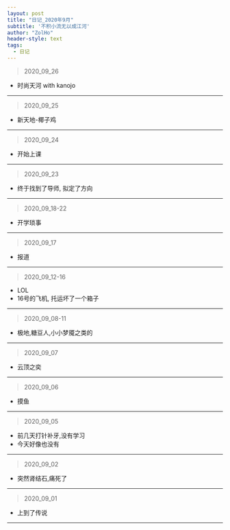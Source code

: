 ```yaml
---
layout: post
title: "日记_2020年9月"
subtitle: '不积小流无以成江河'
author: "ZolHo"
header-style: text
tags:
  - 日记
---
```


> 2020_09_26

- 时尚天河 with kanojo

---

> 2020_09_25

- 新天地-椰子鸡

---

> 2020_09_24

- 开始上课

---

> 2020_09_23

- 终于找到了导师, 拟定了方向

---

> 2020_09_18-22

- 开学琐事

---

> 2020_09_17

- 报道

---

> 2020_09_12-16

- LOL
- 16号的飞机, 托运坏了一个箱子

---

> 2020_09_08-11

- 极地,糖豆人,小小梦魇之类的

---

> 2020_09_07

- 云顶之奕

---

> 2020_09_06

- 摸鱼

---

> 2020_09_05

- 前几天打针补牙,没有学习
- 今天好像也没有

---

> 2020_09_02

- 突然肾结石,痛死了

---

> 2020_09_01

- 上到了传说

---
